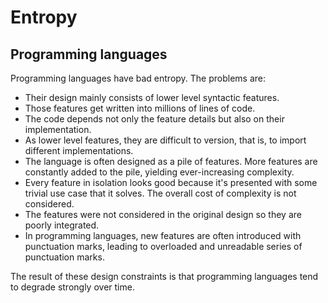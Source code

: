 # Entropy

## Programming languages

Programming languages have bad entropy. The problems are:
* Their design mainly consists of lower level syntactic features.
* Those features get written into millions of lines of code.
* The code depends not only the feature details but also on their implementation.
* As lower level features, they are difficult to version, that is, to import different implementations.
* The language is often designed as a pile of features. More features are constantly added to the pile, yielding ever-increasing complexity.
* Every feature in isolation looks good because it's presented with some trivial use case that it solves. The overall cost of complexity is not considered.
* The features were not considered in the original design so they are poorly integrated.
* In programming languages, new features are often introduced with punctuation marks, leading to overloaded and unreadable series of punctuation marks.

The result of these design constraints is that programming languages tend to degrade strongly over time.


